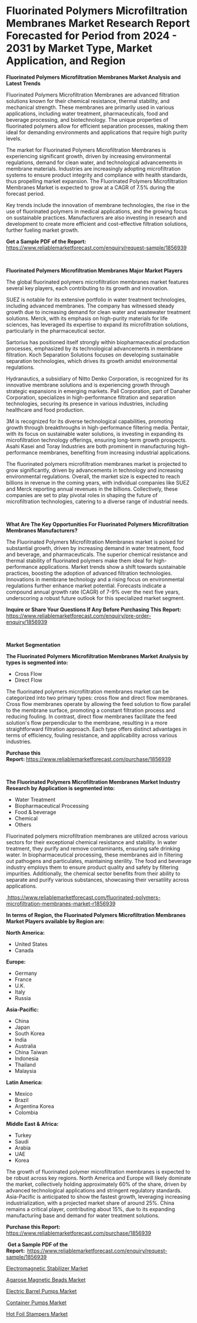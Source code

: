 <p><h1>Fluorinated Polymers Microfiltration Membranes Market Research Report Forecasted for Period from 2024 -  2031 by Market Type, Market Application, and Region</h1></p><p><strong>Fluorinated Polymers Microfiltration Membranes Market Analysis and Latest Trends</strong></p>
<p><p>Fluorinated Polymers Microfiltration Membranes are advanced filtration solutions known for their chemical resistance, thermal stability, and mechanical strength. These membranes are primarily used in various applications, including water treatment, pharmaceuticals, food and beverage processing, and biotechnology. The unique properties of fluorinated polymers allow for efficient separation processes, making them ideal for demanding environments and applications that require high purity levels.</p><p>The market for Fluorinated Polymers Microfiltration Membranes is experiencing significant growth, driven by increasing environmental regulations, demand for clean water, and technological advancements in membrane materials. Industries are increasingly adopting microfiltration systems to ensure product integrity and compliance with health standards, thus propelling market expansion. The Fluorinated Polymers Microfiltration Membranes Market is expected to grow at a CAGR of 7.5% during the forecast period. </p><p>Key trends include the innovation of membrane technologies, the rise in the use of fluorinated polymers in medical applications, and the growing focus on sustainable practices. Manufacturers are also investing in research and development to create more efficient and cost-effective filtration solutions, further fueling market growth.</p></p>
<p><strong>Get a Sample PDF of the Report:&nbsp;</strong> <a href="https://www.reliablemarketforecast.com/enquiry/request-sample/1856939?utm_campaign=1110&utm_medium=2&utm_source=Github&utm_content=ia&utm_term=20102024&utm_id=fluorinated-polymers-microfiltration-membranes">https://www.reliablemarketforecast.com/enquiry/request-sample/1856939</a></p>
<p>&nbsp;</p>
<p><strong>Fluorinated Polymers Microfiltration Membranes Major Market Players</strong></p>
<p><p>The global fluorinated polymers microfiltration membranes market features several key players, each contributing to its growth and innovation. </p><p>SUEZ is notable for its extensive portfolio in water treatment technologies, including advanced membranes. The company has witnessed steady growth due to increasing demand for clean water and wastewater treatment solutions. Merck, with its emphasis on high-purity materials for life sciences, has leveraged its expertise to expand its microfiltration solutions, particularly in the pharmaceutical sector.</p><p>Sartorius has positioned itself strongly within biopharmaceutical production processes, emphasized by its technological advancements in membrane filtration. Koch Separation Solutions focuses on developing sustainable separation technologies, which drives its growth amidst environmental regulations. </p><p>Hydranautics, a subsidiary of Nitto Denko Corporation, is recognized for its innovative membrane solutions and is experiencing growth through strategic expansions in emerging markets. Pall Corporation, part of Danaher Corporation, specializes in high-performance filtration and separation technologies, securing its presence in various industries, including healthcare and food production.</p><p>3M is recognized for its diverse technological capabilities, promoting growth through breakthroughs in high-performance filtering media. Pentair, with its focus on sustainable water solutions, is investing in expanding its microfiltration technology offerings, ensuring long-term growth prospects. Asahi Kasei and Toray Industries are both prominent in manufacturing high-performance membranes, benefiting from increasing industrial applications.</p><p>The fluorinated polymers microfiltration membranes market is projected to grow significantly, driven by advancements in technology and increasing environmental regulations. Overall, the market size is expected to reach billions in revenue in the coming years, with individual companies like SUEZ and Merck reporting annual revenues in the billions. Collectively, these companies are set to play pivotal roles in shaping the future of microfiltration technologies, catering to a diverse range of industrial needs.</p></p>
<p>&nbsp;</p>
<p><strong>What Are The Key Opportunities For Fluorinated Polymers Microfiltration Membranes Manufacturers?</strong></p>
<p><p>The Fluorinated Polymers Microfiltration Membranes market is poised for substantial growth, driven by increasing demand in water treatment, food and beverage, and pharmaceuticals. The superior chemical resistance and thermal stability of fluorinated polymers make them ideal for high-performance applications. Market trends show a shift towards sustainable practices, boosting the adoption of advanced filtration technologies. Innovations in membrane technology and a rising focus on environmental regulations further enhance market potential. Forecasts indicate a compound annual growth rate (CAGR) of 7-9% over the next five years, underscoring a robust future outlook for this specialized market segment.</p></p>
<p><strong>Inquire or Share Your Questions If Any Before Purchasing This Report:</strong> <a href="https://www.reliablemarketforecast.com/enquiry/pre-order-enquiry/1856939?utm_campaign=1110&utm_medium=2&utm_source=Github&utm_content=ia&utm_term=20102024&utm_id=fluorinated-polymers-microfiltration-membranes">https://www.reliablemarketforecast.com/enquiry/pre-order-enquiry/1856939</a></p>
<p>&nbsp;</p>
<p><strong>Market Segmentation</strong></p>
<p><strong>The Fluorinated Polymers Microfiltration Membranes Market Analysis by types is segmented into:</strong></p>
<p><ul><li>Cross Flow</li><li>Direct Flow</li></ul></p>
<p><p>The fluorinated polymers microfiltration membranes market can be categorized into two primary types: cross flow and direct flow membranes. Cross flow membranes operate by allowing the feed solution to flow parallel to the membrane surface, promoting a constant filtration process and reducing fouling. In contrast, direct flow membranes facilitate the feed solution's flow perpendicular to the membrane, resulting in a more straightforward filtration approach. Each type offers distinct advantages in terms of efficiency, fouling resistance, and applicability across various industries.</p></p>
<p><strong>Purchase this Report:&nbsp;</strong><a href="https://www.reliablemarketforecast.com/purchase/1856939?utm_campaign=1110&utm_medium=2&utm_source=Github&utm_content=ia&utm_term=20102024&utm_id=fluorinated-polymers-microfiltration-membranes">https://www.reliablemarketforecast.com/purchase/1856939</a></p>
<p>&nbsp;</p>
<p><strong>The Fluorinated Polymers Microfiltration Membranes Market Industry Research by Application is segmented into:</strong></p>
<p><ul><li>Water Treatment</li><li>Biopharmaceutical Processing</li><li>Food & beverage</li><li>Chemical</li><li>Others</li></ul></p>
<p><p>Fluorinated polymers microfiltration membranes are utilized across various sectors for their exceptional chemical resistance and stability. In water treatment, they purify and remove contaminants, ensuring safe drinking water. In biopharmaceutical processing, these membranes aid in filtering out pathogens and particulates, maintaining sterility. The food and beverage industry employs them to ensure product quality and safety by filtering impurities. Additionally, the chemical sector benefits from their ability to separate and purify various substances, showcasing their versatility across applications.</p></p>
<p><a href="https://www.reliablemarketforecast.com/fluorinated-polymers-microfiltration-membranes-market-r1856939?utm_campaign=1110&utm_medium=2&utm_source=Github&utm_content=ia&utm_term=20102024&utm_id=fluorinated-polymers-microfiltration-membranes">&nbsp;https://www.reliablemarketforecast.com/fluorinated-polymers-microfiltration-membranes-market-r1856939</a></p>
<p><strong>In terms of Region, the Fluorinated Polymers Microfiltration Membranes Market Players available by Region are:</strong></p>
<p>
    <p> <strong> North America: </strong>
        <ul>
            <li>United States</li>
            <li>Canada</li>
        </ul>
        </p> 
    <p> <strong> Europe: </strong>
        <ul>
            <li>Germany</li>
            <li>France</li>
            <li>U.K.</li>
            <li>Italy</li>
            <li>Russia</li>
        </ul>
        </p> 
    <p> <strong> Asia-Pacific: </strong>
        <ul>
            <li>China</li>
            <li>Japan</li>
            <li>South Korea</li>
            <li>India</li>
            <li>Australia</li>
            <li>China Taiwan</li>
            <li>Indonesia</li>
            <li>Thailand</li>
            <li>Malaysia</li>
        </ul>
        </p> 
    <p> <strong> Latin America: </strong>
        <ul>
            <li>Mexico</li>
            <li>Brazil</li>
            <li>Argentina Korea</li>
            <li>Colombia</li>
        </ul>
        </p> 
    <p> <strong> Middle East & Africa: </strong>
        <ul>
            <li>Turkey</li>
            <li>Saudi</li>
            <li>Arabia</li>
            <li>UAE</li>
            <li>Korea</li>
        </ul>
    </p>
    </p>
<p><p>The growth of fluorinated polymer microfiltration membranes is expected to be robust across key regions. North America and Europe will likely dominate the market, collectively holding approximately 60% of the share, driven by advanced technological applications and stringent regulatory standards. Asia-Pacific is anticipated to show the fastest growth, leveraging increasing industrialization, with a projected market share of around 25%. China remains a critical player, contributing about 15%, due to its expanding manufacturing base and demand for water treatment solutions.</p></p>
<p><strong>Purchase this Report: </strong><a href="https://www.reliablemarketforecast.com/purchase/1856939?utm_campaign=1110&utm_medium=2&utm_source=Github&utm_content=ia&utm_term=20102024&utm_id=fluorinated-polymers-microfiltration-membranes">https://www.reliablemarketforecast.com/purchase/1856939</a></p>
<p>&nbsp;<strong>Get a Sample PDF of the Report:&nbsp;&nbsp;</strong><a href="https://www.reliablemarketforecast.com/enquiry/request-sample/1856939?utm_campaign=1110&utm_medium=2&utm_source=Github&utm_content=ia&utm_term=20102024&utm_id=fluorinated-polymers-microfiltration-membranes">https://www.reliablemarketforecast.com/enquiry/request-sample/1856939</a></p>
<p><strong></strong></p>
<p><p><a href="https://www.linkedin.com/pulse/electromagnetic-stabilizer-market-size-share-competitive-u7owe?utm_campaign=1110&utm_medium=2&utm_source=Github&utm_content=ia&utm_term=20102024&utm_id=fluorinated-polymers-microfiltration-membranes">Electromagnetic Stabilizer Market</a></p><p><a href="https://github.com/wydramppetrox/Market-Research-Report-List-1/blob/main/agarose-magnetic-beads-market.md?utm_campaign=1110&utm_medium=2&utm_source=Github&utm_content=ia&utm_term=20102024&utm_id=fluorinated-polymers-microfiltration-membranes">Agarose Magnetic Beads Market</a></p><p><a href="https://issuu.com/reportprime-2/docs/electric-barrel-pumps-market-size-2_23c2a83f972cda?utm_campaign=1110&utm_medium=2&utm_source=Github&utm_content=ia&utm_term=20102024&utm_id=fluorinated-polymers-microfiltration-membranes">Electric Barrel Pumps Market</a></p><p><a href="https://issuu.com/reportprime-2/docs/container-pumps-market-size-2030.pp_3c335f2da2b033?utm_campaign=1110&utm_medium=2&utm_source=Github&utm_content=ia&utm_term=20102024&utm_id=fluorinated-polymers-microfiltration-membranes">Container Pumps Market</a></p><p><a href="https://www.linkedin.com/pulse/global-hot-foil-stampers-market-analysis-key-trends-future-ae9xf?utm_campaign=1110&utm_medium=2&utm_source=Github&utm_content=ia&utm_term=20102024&utm_id=fluorinated-polymers-microfiltration-membranes">Hot Foil Stampers Market</a></p></p>